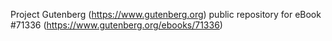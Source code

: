 Project Gutenberg (https://www.gutenberg.org) public repository
for eBook #71336 (https://www.gutenberg.org/ebooks/71336)
